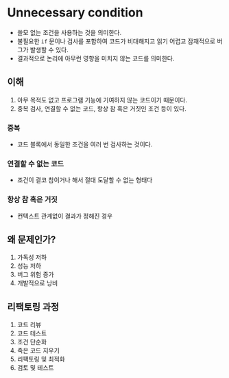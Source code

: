 # Unnecessary condition

- 쓸모 없는 조건을 사용하는 것을 의미한다.
- 불필요한 `if` 문이나 검사를 포함하여 코드가 비대해지고 읽기 어렵고 잠재적으로 버그가 발생할 수 있다.
- 결과적으로 논리에 아무런 영향을 미치지 않는 코드를 의미한다.

## 이해
1. 아무 목적도 없고 프로그램 기능에 기여하지 않는 코드이기 때문이다. 
2. 중복 검사, 연결할 수 없는 코드, 항상 참 혹은 거짓인 조건 등이 있다.

### 중복
- 코드 블록에서 동일한 조건을 여러 번 검사하는 것이다.

### 연결할 수 없는 코드
- 조건이 결코 참이거나 해서 절대 도달할 수 없는 형태다

### 항상 참 혹은 거짓
- 컨텍스트 관계없이 결과가 정해진 경우

## 왜 문제인가?
1. 가독성 저하
2. 성능 저하
3. 버그 위험 증가
4. 개발적으로 낭비

## 리팩토링 과정
1. 코드 리뷰
2. 코드 테스트
3. 조건 단순화
4. 죽은 코드 지우기
5. 리팩토링 및 최적화
6. 검토 및 테스트